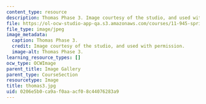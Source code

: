```yaml
---
content_type: resource
description: Thomas Phase 3. Image courtesy of the studio, and used with permission.
file: https://ol-ocw-studio-app-qa.s3.amazonaws.com/courses/11-945-springfield-studio-spring-2004/0206e5b0ca9af0aaacf08c44076283a9_thomas3.jpg
file_type: image/jpeg
image_metadata:
  caption: Thomas Phase 3.
  credit: Image courtesy of the studio, and used with permission.
  image-alt: Thomas Phase 3.
learning_resource_types: []
ocw_type: OCWImage
parent_title: Image Gallery
parent_type: CourseSection
resourcetype: Image
title: thomas3.jpg
uid: 0206e5b0-ca9a-f0aa-acf0-8c44076283a9
---
```

